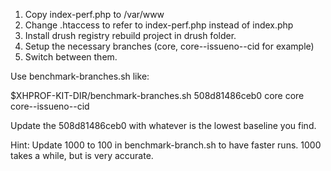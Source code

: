 1. Copy index-perf.php to /var/www
2. Change .htaccess to refer to index-perf.php instead of index.php
3. Install drush registry rebuild project in drush folder.
4. Setup the necessary branches (core, core--issueno--cid for example)
5. Switch between them.

Use benchmark-branches.sh like:

$XHPROF-KIT-DIR/benchmark-branches.sh 508d81486ceb0 core core core--issueno--cid

Update the 508d81486ceb0 with whatever is the lowest baseline you find.

Hint: Update 1000 to 100 in benchmark-branch.sh to have faster runs. 1000 takes a while, but is very accurate.
